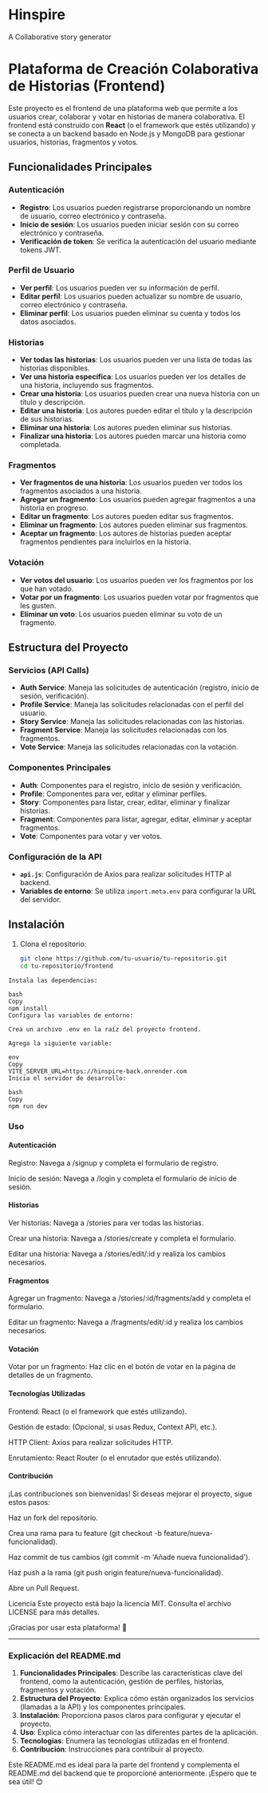 # Hinspire
A Collaborative story generator

# Plataforma de Creación Colaborativa de Historias (Frontend)

Este proyecto es el frontend de una plataforma web que permite a los usuarios crear, colaborar y votar en historias de manera colaborativa. El frontend está construido con **React** (o el framework que estés utilizando) y se conecta a un backend basado en Node.js y MongoDB para gestionar usuarios, historias, fragmentos y votos.

## **Funcionalidades Principales**

### **Autenticación**
- **Registro**: Los usuarios pueden registrarse proporcionando un nombre de usuario, correo electrónico y contraseña.
- **Inicio de sesión**: Los usuarios pueden iniciar sesión con su correo electrónico y contraseña.
- **Verificación de token**: Se verifica la autenticación del usuario mediante tokens JWT.

### **Perfil de Usuario**
- **Ver perfil**: Los usuarios pueden ver su información de perfil.
- **Editar perfil**: Los usuarios pueden actualizar su nombre de usuario, correo electrónico y contraseña.
- **Eliminar perfil**: Los usuarios pueden eliminar su cuenta y todos los datos asociados.

### **Historias**
- **Ver todas las historias**: Los usuarios pueden ver una lista de todas las historias disponibles.
- **Ver una historia específica**: Los usuarios pueden ver los detalles de una historia, incluyendo sus fragmentos.
- **Crear una historia**: Los usuarios pueden crear una nueva historia con un título y descripción.
- **Editar una historia**: Los autores pueden editar el título y la descripción de sus historias.
- **Eliminar una historia**: Los autores pueden eliminar sus historias.
- **Finalizar una historia**: Los autores pueden marcar una historia como completada.

### **Fragmentos**
- **Ver fragmentos de una historia**: Los usuarios pueden ver todos los fragmentos asociados a una historia.
- **Agregar un fragmento**: Los usuarios pueden agregar fragmentos a una historia en progreso.
- **Editar un fragmento**: Los autores pueden editar sus fragmentos.
- **Eliminar un fragmento**: Los autores pueden eliminar sus fragmentos.
- **Aceptar un fragmento**: Los autores de historias pueden aceptar fragmentos pendientes para incluirlos en la historia.

### **Votación**
- **Ver votos del usuario**: Los usuarios pueden ver los fragmentos por los que han votado.
- **Votar por un fragmento**: Los usuarios pueden votar por fragmentos que les gusten.
- **Eliminar un voto**: Los usuarios pueden eliminar su voto de un fragmento.

## **Estructura del Proyecto**

### **Servicios (API Calls)**
- **Auth Service**: Maneja las solicitudes de autenticación (registro, inicio de sesión, verificación).
- **Profile Service**: Maneja las solicitudes relacionadas con el perfil del usuario.
- **Story Service**: Maneja las solicitudes relacionadas con las historias.
- **Fragment Service**: Maneja las solicitudes relacionadas con los fragmentos.
- **Vote Service**: Maneja las solicitudes relacionadas con la votación.

### **Componentes Principales**
- **Auth**: Componentes para el registro, inicio de sesión y verificación.
- **Profile**: Componentes para ver, editar y eliminar perfiles.
- **Story**: Componentes para listar, crear, editar, eliminar y finalizar historias.
- **Fragment**: Componentes para listar, agregar, editar, eliminar y aceptar fragmentos.
- **Vote**: Componentes para votar y ver votos.

### **Configuración de la API**
- **`api.js`**: Configuración de Axios para realizar solicitudes HTTP al backend.
- **Variables de entorno**: Se utiliza `import.meta.env` para configurar la URL del servidor.

## **Instalación**

1. Clona el repositorio:
   ```bash
   git clone https://github.com/tu-usuario/tu-repositorio.git
   cd tu-repositorio/frontend
  ```
Instala las dependencias:

bash
Copy
npm install
Configura las variables de entorno:

Crea un archivo .env en la raíz del proyecto frontend.

Agrega la siguiente variable:

env
Copy
VITE_SERVER_URL=https://hinspire-back.onrender.com
Inicia el servidor de desarrollo:

bash
Copy
npm run dev
````
### Uso
#### Autenticación
Registro: Navega a /signup y completa el formulario de registro.

Inicio de sesión: Navega a /login y completa el formulario de inicio de sesión.

#### Historias
Ver historias: Navega a /stories para ver todas las historias.

Crear una historia: Navega a /stories/create y completa el formulario.

Editar una historia: Navega a /stories/edit/:id y realiza los cambios necesarios.

#### Fragmentos
Agregar un fragmento: Navega a /stories/:id/fragments/add y completa el formulario.

Editar un fragmento: Navega a /fragments/edit/:id y realiza los cambios necesarios.

#### Votación
Votar por un fragmento: Haz clic en el botón de votar en la página de detalles de un fragmento.

#### Tecnologías Utilizadas
Frontend: React (o el framework que estés utilizando).

Gestión de estado: (Opcional, si usas Redux, Context API, etc.).

HTTP Client: Axios para realizar solicitudes HTTP.

Enrutamiento: React Router (o el enrutador que estés utilizando).

#### Contribución
¡Las contribuciones son bienvenidas! Si deseas mejorar el proyecto, sigue estos pasos:

Haz un fork del repositorio.

Crea una rama para tu feature (git checkout -b feature/nueva-funcionalidad).

Haz commit de tus cambios (git commit -m 'Añade nueva funcionalidad').

Haz push a la rama (git push origin feature/nueva-funcionalidad).

Abre un Pull Request.

Licencia
Este proyecto está bajo la licencia MIT. Consulta el archivo LICENSE para más detalles.

¡Gracias por usar esta plataforma! 🚀


---

### **Explicación del README.md**

1. **Funcionalidades Principales**: Describe las características clave del frontend, como la autenticación, gestión de perfiles, historias, fragmentos y votación.
2. **Estructura del Proyecto**: Explica cómo están organizados los servicios (llamadas a la API) y los componentes principales.
3. **Instalación**: Proporciona pasos claros para configurar y ejecutar el proyecto.
4. **Uso**: Explica cómo interactuar con las diferentes partes de la aplicación.
5. **Tecnologías**: Enumera las tecnologías utilizadas en el frontend.
6. **Contribución**: Instrucciones para contribuir al proyecto.

Este README.md es ideal para la parte del frontend y complementa el README.md del backend que te proporcioné anteriormente. ¡Espero que te sea útil! 😊
